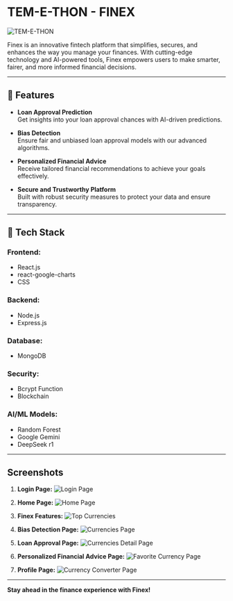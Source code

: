 # TEM-E-THON - FINEX

![TEM-E-THON](https://media.hackerearth.com/media/hackathon/tem-e-thon/images/698b9524a7-banner_w_prize_1.png)

Finex is an innovative fintech platform that simplifies, secures, and enhances the way you manage your finances. With cutting-edge technology and AI-powered tools, Finex empowers users to make smarter, fairer, and more informed financial decisions.

---

## 🌟 Features  

- **Loan Approval Prediction**  
  Get insights into your loan approval chances with AI-driven predictions.  

- **Bias Detection**  
  Ensure fair and unbiased loan approval models with our advanced algorithms.  

- **Personalized Financial Advice**  
  Receive tailored financial recommendations to achieve your goals effectively.  

- **Secure and Trustworthy Platform**  
  Built with robust security measures to protect your data and ensure transparency.  

---

## 📖 Tech Stack  

### Frontend:
- React.js
- react-google-charts
- CSS

### Backend:
- Node.js
- Express.js

### Database:
- MongoDB

### Security:
- Bcrypt Function
- Blockchain

### AI/ML Models:
- Random Forest
- Google Gemini
- DeepSeek r1

---

## Screenshots

1. **Login Page:**
   ![Login Page](https://i.imgur.com/PFJxQaI.jpeg)

2. **Home Page:**
   ![Home Page](https://i.imgur.com/zQHKbEZ.jpeg)

3. **Finex Features:**
   ![Top Currencies](https://i.imgur.com/Oybabi7.jpeg)

4. **Bias Detection Page:**
   ![Currencies Page](https://i.imgur.com/aM4UUwN.jpeg)

5. **Loan Approval Page:**
   ![Currencies Detail Page](https://i.imgur.com/LvAG4Fx.jpeg)

6. **Personalized Financial Advice Page:**
   ![Favorite Currency Page](https://i.imgur.com/A1vWeEy.jpeg)

7. **Profile Page:**
   ![Currency Converter Page](https://i.imgur.com/VCsJH0v.jpeg)
   
   

---

**Stay ahead in the finance experience with Finex!**
